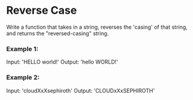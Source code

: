 # Reverse Case
Write a function that takes in a string, reverses the 'casing' of that string, and returns the "reversed-casing" string.

### Example 1:
Input: 'HELLO world!'
Output: 'hello WORLD!'

### Example 2:
Input: 'cloudXxXsephiroth'
Output: 'CLOUDxXxSEPHIROTH'